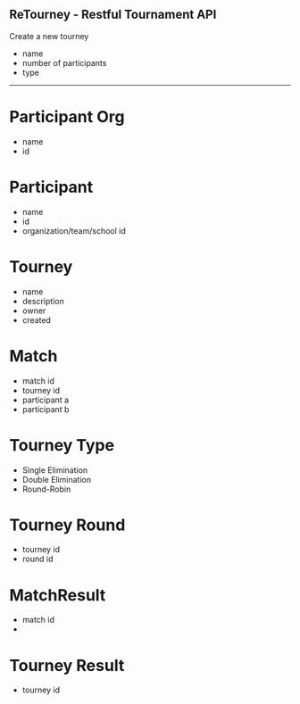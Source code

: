 ## ReTourney - Restful Tournament API

Create a new tourney

* name
* number of participants
* type

---

# Participant Org

* name
* id

# Participant

* name
* id
* organization/team/school id

# Tourney

* name
* description
* owner
* created


# Match

* match id
* tourney id
* participant a
* participant b

# Tourney Type

* Single Elimination
* Double Elimination
* Round-Robin

# Tourney Round

* tourney id
* round id

# MatchResult

* match id
* 

# Tourney Result

* tourney id

